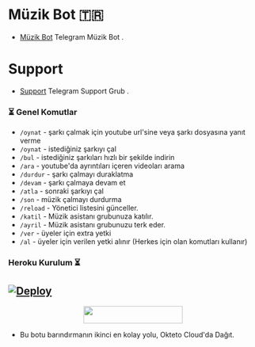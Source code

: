 
# Müzik Bot 🇹🇷
- [Müzik Bot](https://t.me/Myt_Music_Bot) Telegram Müzik Bot .

# Support 
- [Support](https://t.me/hirasettr) Telegram Support Grub .


### ⏳ Genel Komutlar
- `/oynat` - şarkı çalmak için youtube url'sine veya şarkı dosyasına yanıt verme
- `/oynat` - istediğiniz şarkıyı çal
- `/bul` - istediğiniz şarkıları hızlı bir şekilde indirin 
- `/ara` - youtube'da ayrıntıları içeren videoları arama 
- `/durdur` - şarkı çalmayı duraklatma 
- `/devam` - şarkı çalmaya devam et 
- `/atla` - sonraki şarkıyı çal 
- `/son` - müzik çalmayı durdurma
- `/reload` - Yönetici listesini günceller. 
- `/katil` - Müzik asistanı  grubunuza katılır. 
- `/ayril` - Müzik asistanı grubunuzu terk eder. 
- `/ver` - üyeler için extra yetki 
- `/al` - üyeler için verilen yetki alınır (Herkes için olan komutları kullanır) 


### Heroku Kurulum ⏳
[![Deploy](https://www.herokucdn.com/deploy/button.svg)](https://heroku.com/deploy?template=https://github.com/01-Meyitzade-01/Mytmzik)
-

<p align="center"><a href="https://cloud.okteto.com/deploy?repository=https://github.com/MehmetAtes21/Music"><img src="https://img.shields.io/badge/Deploy%20To%20Okteto-informational?style=for-the-badge&logo=Okteto" width="200" height="35.45"/></a></p>

- Bu botu barındırmanın ikinci en kolay yolu, Okteto Cloud'da Dağıt. 
